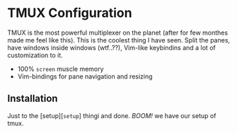 # TMUX Configuration

TMUX is the most powerful multiplexer on the planet (after for few monthes made me feel like this). This is the coolest thing I have seen. Split the panes, have windows inside windows (wtf..??), Vim-like keybindins and a lot of customization to it.

- 100% `screen` muscle memory
- Vim-bindings for pane navigation and resizing

## Installation

Just to the [setup][`setup`] thingi and done. *BOOM!* we have our setup of tmux.
